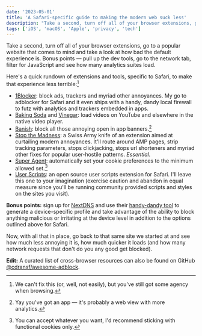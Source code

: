 ```yaml
---
date: '2023-05-01'
title: 'A Safari-specific guide to making the modern web suck less'
description: "Take a second, turn off all of your browser extensions, go to a popular website that comes to mind and take a look at how bad the default experience is. Bonus points — pull up the dev tools, go to the network tab, filter for JavaScript and see how many analytics suites load."
tags: ['iOS', 'macOS', 'Apple', 'privacy', 'tech']
---
```


Take a second, turn off all of your browser extensions, go to a popular website that comes to mind and take a look at how bad the default experience is. Bonus points — pull up the dev tools, go to the network tab, filter for JavaScript and see how many analytics suites load.<!-- excerpt -->

Here's a quick rundown of extensions and tools, specific to Safari, to make that experience less terrible:[^1]

- [1Blocker](https://1blocker.com): block ads, trackers and myriad other annoyances. My go to adblocker for Safari and it even ships with a handy, dandy local firewall to futz with analytics and trackers embedded in apps.
- [Baking Soda](https://apps.apple.com/us/app/baking-soda-tube-cleaner/id1601151613) and [Vinegar](https://apps.apple.com/us/app/vinegar-tube-cleaner/id1591303229): load videos on YouTube and elsewhere in the native video player. 
- [Banish](https://apps.apple.com/us/app/banish-block-open-in-app/id1632848430): block all those annoying open in app banners.[^2]
- [Stop the Madness](https://underpassapp.com/StopTheMadness/): a Swiss Army knife of an extension aimed at curtailing modern annoyances. It'll route around AMP pages, strip tracking parameters, stops clickjacking, stops url shorteners and myriad other fixes for popular user-hostile patterns. *Essential*.
- [Super Agent](https://www.super-agent.com/): automatically set your cookie preferences to the minimum allowed set.[^3]
- [User Scripts](https://github.com/quoid/userscripts): an open source user scripts extension for Safari. I'll leave this one to your imagination (exercise caution and abandon in equal measure since you'll be running community provided scripts and styles on the sites you visit).

**Bonus points:** sign up for <a href="https://nextdns.io/?from=m56mt3z6" onclick="va('event',{name:'NextDNS referral',data:{location:'Referrals'}})">NextDNS</a> and use their [handy-dandy tool](https://apple.nextdns.io/) to generate a device-specific profile and take advantage of the ability to block anything malicious or irritating at the device level in addition to the options outlined above for Safari.

Now, with all that in place, go back to that same site we started at and see how much less annoying it is, how much quicker it loads (and how many network requests that don't do you any good get blocked).

**Edit:** A curated list of cross-browser resources can also be found on GitHub [@cdransf/awesome-adblock](https://github.com/cdransf/awesome-adblock).

[^1]: We can't fix this (or, well, not easily), but you've still got some agency when browsing.
[^2]: Yay you've got an app — it's probably a web view with more analytics.
[^3]: You can accept whatever you want, I'd recommend sticking with functional cookies only.
